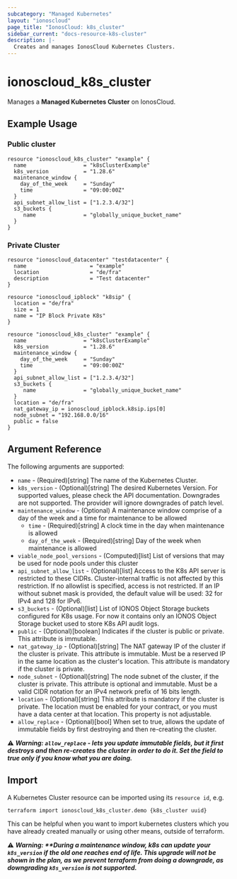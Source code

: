 ```yaml
---
subcategory: "Managed Kubernetes"
layout: "ionoscloud"
page_title: "IonosCloud: k8s_cluster"
sidebar_current: "docs-resource-k8s-cluster"
description: |-
  Creates and manages IonosCloud Kubernetes Clusters.
---
```


# ionoscloud_k8s_cluster

Manages a **Managed Kubernetes Cluster** on IonosCloud.

## Example Usage

### Public cluster

```hcl
resource "ionoscloud_k8s_cluster" "example" {
  name                  = "k8sClusterExample"
  k8s_version           = "1.28.6"
  maintenance_window {
    day_of_the_week     = "Sunday"
    time                = "09:00:00Z"
  }
  api_subnet_allow_list = ["1.2.3.4/32"]
  s3_buckets { 
     name               = "globally_unique_bucket_name"
  }
}
```

### Private Cluster

```hcl
resource "ionoscloud_datacenter" "testdatacenter" {
  name                    = "example"
  location                = "de/fra"
  description             = "Test datacenter"
}

resource "ionoscloud_ipblock" "k8sip" {
  location = "de/fra"
  size = 1
  name = "IP Block Private K8s"
}

resource "ionoscloud_k8s_cluster" "example" {
  name                  = "k8sClusterExample"
  k8s_version           = "1.28.6"
  maintenance_window {
    day_of_the_week     = "Sunday"
    time                = "09:00:00Z"
  }
  api_subnet_allow_list = ["1.2.3.4/32"]
  s3_buckets {
     name               = "globally_unique_bucket_name"
  }
  location = "de/fra"
  nat_gateway_ip = ionoscloud_ipblock.k8sip.ips[0]
  node_subnet = "192.168.0.0/16"
  public = false
}
```

## Argument Reference

The following arguments are supported:

- `name` - (Required)[string] The name of the Kubernetes Cluster.
- `k8s_version` - (Optional)[string] The desired Kubernetes Version. For supported values, please check the API documentation. Downgrades are not supported. The provider will ignore downgrades of patch level.
- `maintenance_window` - (Optional) A maintenance window comprise of a day of the week and a time for maintenance to be allowed
  - `time` - (Required)[string] A clock time in the day when maintenance is allowed
  - `day_of_the_week` - (Required)[string] Day of the week when maintenance is allowed
- `viable_node_pool_versions` - (Computed)[list] List of versions that may be used for node pools under this cluster
- `api_subnet_allow_list` - (Optional)[list] Access to the K8s API server is restricted to these CIDRs. Cluster-internal traffic is not affected by this restriction. If no allowlist is specified, access is not restricted. If an IP without subnet mask is provided, the default value will be used: 32 for IPv4 and 128 for IPv6.
- `s3_buckets` - (Optional)[list] List of IONOS Object Storage buckets configured for K8s usage. For now it contains only an IONOS Object Storage bucket used to store K8s API audit logs.
- `public` - (Optional)[boolean] Indicates if the cluster is public or private. This attribute is immutable.
- `nat_gateway_ip` - (Optional)[string] The NAT gateway IP of the cluster if the cluster is private. This attribute is immutable. Must be a reserved IP in the same location as the cluster's location. This attribute is mandatory if the cluster is private.
- `node_subnet` - (Optional)[string] The node subnet of the cluster, if the cluster is private. This attribute is optional and immutable. Must be a valid CIDR notation for an IPv4 network prefix of 16 bits length.
- `location` - (Optional)[string] This attribute is mandatory if the cluster is private. The location must be enabled for your contract, or you must have a data center at that location. This property is not adjustable.
- `allow_replace` - (Optional)[bool] When set to true, allows the update of immutable fields by first destroying and then re-creating the cluster.

⚠️ **_Warning: `allow_replace` - lets you update immutable fields, but it first destroys and then re-creates the cluster in order to do it. Set the field to true only if you know what you are doing._**

## Import

A Kubernetes Cluster resource can be imported using its `resource id`, e.g.

```shell
terraform import ionoscloud_k8s_cluster.demo {k8s_cluster uuid}
```

This can be helpful when you want to import kubernetes clusters which you have already created manually or using other means, outside of terraform.

⚠️ **_Warning: **During a maintenance window, k8s can update your `k8s_version` if the old one reaches end of life. This upgrade will not be shown in the plan, as we prevent
terraform from doing a downgrade, as downgrading `k8s_version` is not supported._**